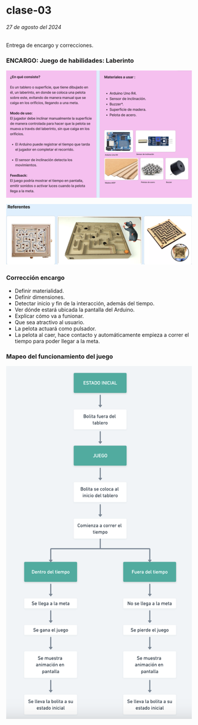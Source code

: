 # clase-03

###### 27 de agosto del 2024

Entrega de encargo y correcciones.

### ENCARGO: Juego de habilidades: Laberinto

![texto](./figma1.png)

![texto](./figma2.png)




### Corrección encargo
+ Definir materialidad.
+ Definir dimensiones.
+ Detectar inicio y fin de la interacción, además del tiempo.
+ Ver dónde estará ubicada la pantalla del Arduino.
+ Explicar cómo va a funionar.
+ Que sea atractivo al usuario.
+ La pelota actuará como pulsador.
+ La pelota al caer, hace contacto y automáticamente empieza a correr el tiempo para poder llegar a la meta.

### Mapeo del funcionamiento del juego
![texto](./mapa_conceptual.png)


  

